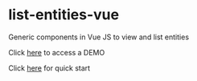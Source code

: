 # list-entities-vue

Generic components in Vue JS to view and list entities

Click [here](https://emanuelmoraes-dev.github.io/list-entities-vue.github.io/#demo) to access a DEMO

Click [here](https://emanuelmoraes-dev.github.io/list-entities-vue.github.io/#quick-start) for quick start
